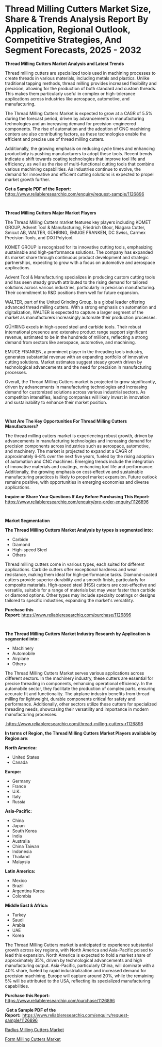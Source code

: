 <p><h1>Thread Milling Cutters Market Size, Share & Trends Analysis Report By Application, Regional Outlook, Competitive Strategies, And Segment Forecasts, 2025 - 2032</h1></p><p><strong>Thread Milling Cutters Market Analysis and Latest Trends</strong></p>
<p><p>Thread milling cutters are specialized tools used in machining processes to create threads in various materials, including metals and plastics. Unlike traditional tapping methods, thread milling provides increased flexibility and precision, allowing for the production of both standard and custom threads. This makes them particularly useful in complex or high-tolerance applications across industries like aerospace, automotive, and manufacturing.</p><p>The Thread Milling Cutters Market is expected to grow at a CAGR of 5.5% during the forecast period, driven by advancements in manufacturing technologies and an increasing demand for precision-engineered components. The rise of automation and the adoption of CNC machining centers are also contributing factors, as these technologies enable the efficient and precise use of thread milling cutters. </p><p>Additionally, the growing emphasis on reducing cycle times and enhancing productivity is pushing manufacturers to adopt these tools. Recent trends indicate a shift towards coating technologies that improve tool life and efficiency, as well as the rise of multi-functional cutting tools that combine various machining capabilities. As industries continue to evolve, the demand for innovative and efficient cutting solutions is expected to propel market growth further.</p></p>
<p><strong>Get a Sample PDF of the Report:&nbsp;</strong> <a href="https://www.reliableresearchiq.com/enquiry/request-sample/1126896?utm_campaign=1870&utm_medium=2&utm_source=Github&utm_content=ia&utm_term=18022025&utm_id=thread-milling-cutters">https://www.reliableresearchiq.com/enquiry/request-sample/1126896</a></p>
<p>&nbsp;</p>
<p><strong>Thread Milling Cutters Major Market Players</strong></p>
<p><p>The Thread Milling Cutters market features key players including KOMET GROUP, Advent Tool & Manufacturing, Friedrich Gloor, Niagara Cutter, Smicut AB, WALTER, GÜHRING, EMUGE FRANKEN, DC Swiss, Carmex Precision Tools, and DIXI Polytool. </p><p>KOMET GROUP is recognized for its innovative cutting tools, emphasizing sustainable and high-performance solutions. The company has expanded its market share through continuous product development and strategic partnerships, expecting to grow with a focus on automotive and aerospace applications.</p><p>Advent Tool & Manufacturing specializes in producing custom cutting tools and has seen steady growth attributed to the rising demand for tailored solutions across various industries, particularly in precision manufacturing. Their commitment to R&D positions them well for future expansion.</p><p>WALTER, part of the United Grinding Group, is a global leader offering advanced thread milling cutters. With a strong emphasis on automation and digitalization, WALTER is expected to capture a larger segment of the market as manufacturers increasingly automate their production processes.</p><p>GÜHRING excels in high-speed steel and carbide tools. Their robust international presence and extensive product range support significant revenue, estimated to be in the hundreds of millions, reflecting a strong demand from sectors like aerospace, automotive, and machining.</p><p>EMUGE FRANKEN, a prominent player in the threading tools industry, generates substantial revenue with an expanding portfolio of innovative cutting solutions. Market estimates suggest steady growth driven by technological advancements and the need for precision in manufacturing processes.</p><p>Overall, the Thread Milling Cutters market is projected to grow significantly, driven by advancements in manufacturing technologies and increasing demand for customized solutions across various industrial sectors. As competition intensifies, leading companies will likely invest in innovation and sustainability to enhance their market position.</p></p>
<p>&nbsp;</p>
<p><strong>What Are The Key Opportunities For Thread Milling Cutters Manufacturers?</strong></p>
<p><p>The thread milling cutters market is experiencing robust growth, driven by advancements in manufacturing technologies and increasing demand for precision components across industries such as aerospace, automotive, and machinery. The market is projected to expand at a CAGR of approximately 6-8% over the next five years, fueled by the rising adoption of automation and CNC machines. Emerging trends include the integration of innovative materials and coatings, enhancing tool life and performance. Additionally, the growing emphasis on cost-effective and sustainable manufacturing practices is likely to propel market expansion. Future outlook remains positive, with opportunities in emerging economies and diverse applications.</p></p>
<p><strong>Inquire or Share Your Questions If Any Before Purchasing This Report:</strong> <a href="https://www.reliableresearchiq.com/enquiry/pre-order-enquiry/1126896?utm_campaign=1870&utm_medium=2&utm_source=Github&utm_content=ia&utm_term=18022025&utm_id=thread-milling-cutters">https://www.reliableresearchiq.com/enquiry/pre-order-enquiry/1126896</a></p>
<p>&nbsp;</p>
<p><strong>Market Segmentation</strong></p>
<p><strong>The Thread Milling Cutters Market Analysis by types is segmented into:</strong></p>
<p><ul><li>Carbide</li><li>Diamond</li><li>High-speed Steel</li><li>Others</li></ul></p>
<p><p>Thread milling cutters come in various types, each suited for different applications. Carbide cutters offer exceptional hardness and wear resistance, making them ideal for high-performance tasks. Diamond-coated cutters provide superior durability and a smooth finish, particularly for composite materials. High-speed steel (HSS) cutters are cost-effective and versatile, suitable for a range of materials but may wear faster than carbide or diamond options. Other types may include specialty coatings or designs tailored to specific industries, expanding the market's versatility.</p></p>
<p><strong>Purchase this Report:&nbsp;</strong><a href="https://www.reliableresearchiq.com/purchase/1126896?utm_campaign=1870&utm_medium=2&utm_source=Github&utm_content=ia&utm_term=18022025&utm_id=thread-milling-cutters">https://www.reliableresearchiq.com/purchase/1126896</a></p>
<p>&nbsp;</p>
<p><strong>The Thread Milling Cutters Market Industry Research by Application is segmented into:</strong></p>
<p><ul><li>Machinery</li><li>Automobile</li><li>Airplane</li><li>Others</li></ul></p>
<p><p>The Thread Milling Cutters Market serves various applications across different sectors. In the machinery industry, these cutters are essential for precise threading in components, enhancing operational efficiency. In the automobile sector, they facilitate the production of complex parts, ensuring accurate fit and functionality. The airplane industry benefits from thread milling for lightweight, durable components critical for safety and performance. Additionally, other sectors utilize these cutters for specialized threading needs, showcasing their versatility and importance in modern manufacturing processes.</p></p>
<p><a href="https://www.reliableresearchiq.com/thread-milling-cutters-r1126896?utm_campaign=1870&utm_medium=2&utm_source=Github&utm_content=ia&utm_term=18022025&utm_id=thread-milling-cutters">&nbsp;https://www.reliableresearchiq.com/thread-milling-cutters-r1126896</a></p>
<p><strong>In terms of Region, the Thread Milling Cutters Market Players available by Region are:</strong></p>
<p>
    <p> <strong> North America: </strong>
        <ul>
            <li>United States</li>
            <li>Canada</li>
        </ul>
        </p> 
    <p> <strong> Europe: </strong>
        <ul>
            <li>Germany</li>
            <li>France</li>
            <li>U.K.</li>
            <li>Italy</li>
            <li>Russia</li>
        </ul>
        </p> 
    <p> <strong> Asia-Pacific: </strong>
        <ul>
            <li>China</li>
            <li>Japan</li>
            <li>South Korea</li>
            <li>India</li>
            <li>Australia</li>
            <li>China Taiwan</li>
            <li>Indonesia</li>
            <li>Thailand</li>
            <li>Malaysia</li>
        </ul>
        </p> 
    <p> <strong> Latin America: </strong>
        <ul>
            <li>Mexico</li>
            <li>Brazil</li>
            <li>Argentina Korea</li>
            <li>Colombia</li>
        </ul>
        </p> 
    <p> <strong> Middle East & Africa: </strong>
        <ul>
            <li>Turkey</li>
            <li>Saudi</li>
            <li>Arabia</li>
            <li>UAE</li>
            <li>Korea</li>
        </ul>
    </p>
    </p>
<p><p>The Thread Milling Cutters market is anticipated to experience substantial growth across key regions, with North America and Asia-Pacific poised to lead this expansion. North America is expected to hold a market share of approximately 35%, driven by technological advancements and high manufacturing output. Asia-Pacific, particularly China, will dominate with a 40% share, fueled by rapid industrialization and increased demand for precision machining. Europe will capture around 20%, while the remaining 5% will be attributed to the USA, reflecting its specialized manufacturing capabilities.</p></p>
<p><strong>Purchase this Report: </strong><a href="https://www.reliableresearchiq.com/purchase/1126896?utm_campaign=1870&utm_medium=2&utm_source=Github&utm_content=ia&utm_term=18022025&utm_id=thread-milling-cutters">https://www.reliableresearchiq.com/purchase/1126896</a></p>
<p>&nbsp;<strong>Get a Sample PDF of the Report:&nbsp;&nbsp;</strong><a href="https://www.reliableresearchiq.com/enquiry/request-sample/1126896?utm_campaign=1870&utm_medium=2&utm_source=Github&utm_content=ia&utm_term=18022025&utm_id=thread-milling-cutters">https://www.reliableresearchiq.com/enquiry/request-sample/1126896</a></p>
<p><strong></strong></p>
<p><p><a href="https://github.com/shrebasokib/Market-Research-Report-List-1/blob/main/radius-milling-cutters-market.md?utm_campaign=1870&utm_medium=2&utm_source=Github&utm_content=ia&utm_term=18022025&utm_id=thread-milling-cutters">Radius Milling Cutters Market</a></p><p><a href="https://github.com/unkelummaru8/Market-Research-Report-List-1/blob/main/form-milling-cutters-market.md?utm_campaign=1870&utm_medium=2&utm_source=Github&utm_content=ia&utm_term=18022025&utm_id=thread-milling-cutters">Form Milling Cutters Market</a></p></p>